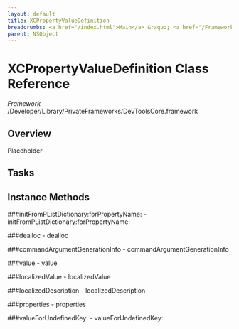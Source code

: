 ```yaml
---
layout: default
title: XCPropertyValueDefinition
breadcrumbs: <a href="/index.html">Main</a> &raquo; <a href="/Frameworks.html">Framework</a> &raquo; <a href="/Frameworks/DevToolsCore.html">DevToolsCore</a> &raquo; XCPropertyValueDefinition
parent: NSObject 
---
```

# XCPropertyValueDefinition Class Reference

*Framework* /Developer/Library/PrivateFrameworks/DevToolsCore.framework

## Overview

Placeholder

## Tasks

## Instance Methods

<a name="-initFromPListDictionary:forPropertyName:"></a>
###initFromPListDictionary:forPropertyName:
    - initFromPListDictionary:forPropertyName:

<a name="-dealloc"></a>
###dealloc
    - dealloc

<a name="-commandArgumentGenerationInfo"></a>
###commandArgumentGenerationInfo
    - commandArgumentGenerationInfo

<a name="-value"></a>
###value
    - value

<a name="-localizedValue"></a>
###localizedValue
    - localizedValue

<a name="-localizedDescription"></a>
###localizedDescription
    - localizedDescription

<a name="-properties"></a>
###properties
    - properties

<a name="-valueForUndefinedKey:"></a>
###valueForUndefinedKey:
    - valueForUndefinedKey:

